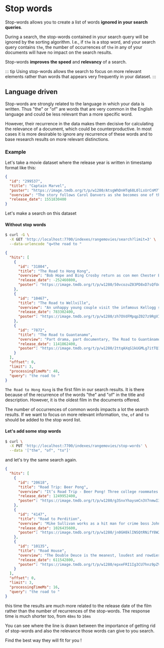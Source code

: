 # Stop words

Stop-words allows you to create a list of words **ignored in your search queries**.

During a search, the stop-words contained in your search query will be ignored by the sorting algorithm.
I.e., if `the` is a stop word, and your search query contains `the`, the number of occurrences of `the` in any of your documents will have no impact on the search results.

Stop-words **improves** **the speed** and **relevancy** of a search.

::: tip
Using stop-words allows the search to focus on more relevant elements rather than words that appears very frequently in your dataset.
:::

## Language driven

Stop-words are strongly related to the language in which your data is written. Thus "the" or "of" are words that are very common in the English language and could be less relevant than a more specific word.

However, their recurrence in the data makes them decisive for calculating the relevance of a document, which could be counterproductive. In most cases it is more desirable to ignore any recurrence of these words and to base research results on more relevant distinctions.

### Example

Let's take a movie dataset where the release year is written in timestamp format like this:

```json
{
  "id": "299537",
  "title": "Captain Marvel",
  "poster": "https://image.tmdb.org/t/p/w1280/AtsgWhDnHTq68L0lLsUrCnM7TjG.jpg",
  "overview": "The story follows Carol Danvers as she becomes one of the universe’s most powerful heroes when Earth is caught in the middle of a galactic war between two alien races. Set in the 1990s, Captain Marvel is an all-new adventure from a previously unseen period in the history of the Marvel Cinematic Universe.",
  "release_date": 1551830400
}
```
Let's make a search on this dataset

#### Without stop words

```bash
$ curl -G \
  -X GET 'http://localhost:7700/indexes/rangemovies/search?limit=3' \
  --data-urlencode "q=the road to "
```

```json
{
  "hits": [
    {
      "id": "31804",
      "title": "The Road to Hong Kong",
      "overview": "Bob Hope and Bing Crosby return as con men Chester Babcock and Harry Turner, in the last of their road movies. When Chester accidentally memorizes and destroys the only copy of a secret Russian formula for a new and improved rocket fuel, they are thrust into international intrigue, trying to stay alive while keeping the formula out of enemy hands.",
      "release_date": -252460800,
      "poster": "https://image.tmdb.org/t/p/w1280/50vcozuZ03PD8xD7sQfUqca3UvE.jpg"
    },
    {
      "id": "10467",
      "title": "The Road to Wellville",
      "overview": "An unhappy young couple visit the infamous Kellogg spa in Battle Creek, Michigan while a young hustler tries get into the breakfast-cereal business and compete against John Kellogg's corn flakes.",
      "release_date": 783302400,
      "poster": "https://image.tmdb.org/t/p/w1280/zh7OVdFMpqpZ027z9RgVIwzxYjZ.jpg"
    },
    {
      "id": "7872",
      "title": "The Road to Guantanamo",
      "overview": "Part drama, part documentary, The Road to Guantánamo focuses on the Tipton Three, a trio of British Muslims who were held in Guantanamo Bay for two years until they were released without charge.",
      "release_date": 1141862400,
      "poster": "https://image.tmdb.org/t/p/w1280/2ttqAXqS1kUGMLg7itTQ1jVCU6M.jpg"
    }
  ],
  "offset": 0,
  "limit": 3,
  "processingTimeMs": 48,
  "query": "the road to "
}
```

`The Road to Hong Kong` is the first film in our search results. It is there because of the recurrence of the words "the" and "of" in the title and description. However, it is the oldest film in the documents offered.

The number of occurrences of common words impacts a lot the search results. If we want to focus on more relevant information, `the`, `of` and `to` should be added to the stop word list.
#### Let's add some stop words

```bash
$ curl \
  -X PUT 'http://localhost:7700/indexes/rangemovies/stop-words' \
  --data '["the", "of", "to"]'
```

and let's try the same search again.

```json
{
  "hits": [
    {
      "id": "20618",
      "title": "Road Trip: Beer Pong",
      "overview": "It’s Road Trip - Beer Pong! Three college roommates are on the ride of their lives when they drop everything to join a bus full of sexy, scantily clad models to compete in the ultimate sport competition: the National Beer Pong Tournament.",
      "release_date": 1249952400,
      "poster": "https://image.tmdb.org/t/p/w1280/g3SnxYhaysmCn3V7nmwI3ZvRLth.jpg"
    },
    {
      "id": "4147",
      "title": "Road to Perdition",
      "overview": "Mike Sullivan works as a hit man for crime boss John Rooney. Sullivan views Rooney as a father figure, however after his son is witness to a killing, Mike Sullivan finds himself on the run in attempt to save the life of his son and at the same time looking for revenge on those who wronged him.",
      "release_date": 1026435600,
      "poster": "https://image.tmdb.org/t/p/w1280/jn0GH8klINSQtRNifY8W2Kv4ajl.jpg"
    },
    {
      "id": "10135",
      "title": "Road House",
      "overview": "The Double Deuce is the meanest, loudest and rowdiest bar south of the Mason-Dixon Line, and Dalton (Patrick Swayze) has been hired to clean it up. He might not look like much, but the Ph.D.-educated bouncer proves he's more than capable -- busting the heads of troublemakers and turning the roadhouse into a jumping hot-spot. But Dalton's romance with the gorgeous Dr. Clay (Kelly Lynch) puts him on the bad side of cutthroat local big shot Brad Wesley (Ben Gazzara).",
      "release_date": 611542800,
      "poster": "https://image.tmdb.org/t/p/w1280/epxeFRI1Ig3CU7hnz9pZVkarfOz.jpg"
    }
  ],
  "offset": 0,
  "limit": 3,
  "processingTimeMs": 16,
  "query": "the road to "
}
```

this time the results are much more related to the release date
of the film rather than the number of recurrences of the stop-words. The response time is much shorter too, from `48ms` to `16ms`

You can see where the line is drawn between the importance of getting rid of stop-words and also the relevance those words can give to you search.

Find the best way they will fit for you !
